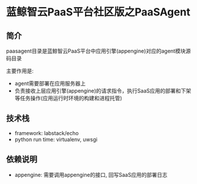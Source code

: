 # 蓝鲸智云PaaS平台社区版之PaaSAgent

## 简介

paasagent目录是蓝鲸智云PaaS平台中应用引擎(appengine)对应的agent模块源码目录

主要作用是:

- agent需要部署在应用服务器上
- 负责接收上层应用引擎(appengine)的请求指令，执行SaaS应用的部署和下架等任务操作(应用运行时环境的构建和进程托管)

## 技术栈

- framework: labstack/echo
- python run time: virtualenv, uwsgi

## 依赖说明

- appengine: 需要调用appengine的接口, 回写SaaS应用的部署日志
